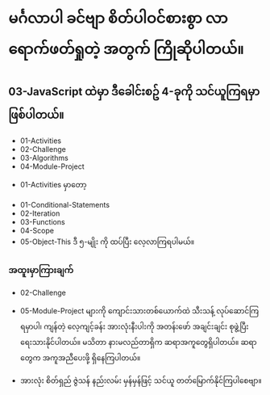 
# မင်္ဂလာပါ ခင်ဗျာ စိတ်ပါဝင်စားစွာ လာရောက်ဖတ်ရှုတဲ့ အတွက် ကြိုဆိုပါတယ်။ 

## 03-JavaScript ထဲမှာ ဒီခေါင်းစဥ် 4-ခုကို သင်ယူကြရမှာ ဖြစ်ပါတယ်။

- 01-Activities
- 02-Challenge
- 03-Algorithms
- 04-Module-Project 

* 01-Activities မှာတော့ 
- 01-Conditional-Statements
- 02-Iteration
- 03-Functions
- 04-Scope
- 05-Object-This 
ဒီ ၅-မျိုး ကို ထပ်ပြီး လေ့လာကြရပါမယ်။

### အထူးမှာကြားချက်
* 02-Challenge 
* 05-Module-Project များကို ကျောင်းသားတစ်ယောက်ထဲ သီးသန့် လုပ်ဆောင်ကြရမှာပါ၊ ကျန်တဲ့ လေ့ကျင့်ခန်း အားလုံးနီးပါးကို အတန်းဖော် အချင်းချင်း စုဖွဲ့ပြီး ရေးသားနိုင်ပါတယ်။ မသိတာ နားမလည်တာရှိက ဆရာအကူတွေရှိပါတယ်။ ဆရာတွေက အကူအညီပေးဖို့ ရှိနေကြပါတယ်။

* အားလုံး စိတ်ရှည် ဇွဲသန် နည်းလမ်း မှန်မှန်ဖြင့် သင်ယူ တတ်မြောက်နိုင်ကြပါစေဗျာ။